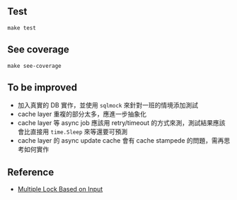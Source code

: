 ## Test
`make test`

## See coverage
`make see-coverage`

## To be improved
- 加入真實的 DB 實作，並使用 `sqlmock` 來針對一班的情境添加測試
- cache layer 重複的部分太多，應進一步抽象化
- cache layer 等 async job 應該用 retry/timeout 的方式來測，測試結果應該會比直接用 `time.Sleep` 來等還要可預測
- cache layer 的 async update cache 會有 cache stampede 的問題，需再思考如何實作

## Reference
- [Multiple Lock Based on Input](https://medium.com/@kf99916/multiple-lock-based-on-input-in-golang-74931a3c8230)